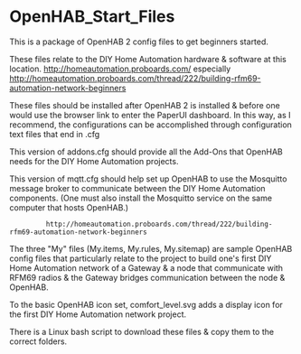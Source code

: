 # OpenHAB_Start_Files

This is a package of OpenHAB 2 config files to get beginners started.

These files relate to the DIY Home Automation hardware & software at this location.
	http://homeautomation.proboards.com/
		especially http://homeautomation.proboards.com/thread/222/building-rfm69-automation-network-beginners
		
These files should be installed after OpenHAB 2 is installed & before one would use the browser link to enter the PaperUI dashboard.  In this way, as I recommend, the configurations can be accomplished through configuration text files that end in .cfg

This version of addons.cfg should provide all the Add-Ons that OpenHAB needs for the DIY Home Automation projects.

This version of mqtt.cfg should help set up OpenHAB to use the Mosquitto message broker to communicate between the DIY Home Automation components. (One must also install the Mosquitto service on the same computer that hosts OpenHAB.)

             http://homeautomation.proboards.com/thread/222/building-rfm69-automation-network-beginners
The three "My" files (My.items, My.rules, My.sitemap) are sample OpenHAB config files that particularly relate to the project to build one's first DIY Home Automation network of a Gateway & a node that communicate with RFM69 radios & the Gateway bridges communication between the node & OpenHAB.

To the basic OpenHAB icon set, comfort_level.svg adds a display icon for the first DIY Home Automation network project.
		
There is a Linux bash script to download these files & copy them to the correct folders.
